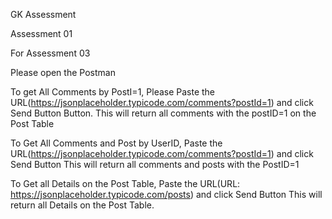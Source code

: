 GK Assessment

Assessment 01


For Assessment 03

Please open the Postman

To get All Comments by PostI=1, Please Paste the URL(https://jsonplaceholder.typicode.com/comments?postId=1) and click Send Button Button.
This will return all comments with the postID=1 on the Post Table 


To Get All Comments and Post by UserID, Paste the URL(https://jsonplaceholder.typicode.com/comments?postId=1) and click Send Button
This will return all comments and posts with the PostID=1

To Get all Details on the Post Table, Paste the URL(URL: https://jsonplaceholder.typicode.com/posts) and click Send Button
This will return all Details on the Post Table.






